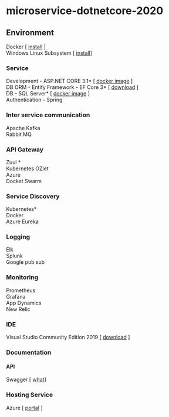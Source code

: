 # microservice-dotnetcore-2020
## Environment
Docker [ [install](https://hub.docker.com/editions/community/docker-ce-desktop-windows/) ]  
Windows Linux Subsystem [ [install](https://docs.microsoft.com/en-us/windows/wsl/install-win10)]

### Service
Development - ASP.NET CORE 3.1* [ [docker image](https://hub.docker.com/_/microsoft-dotnet-core-aspnet) ]  
DB ORM - Entify Framework - EF Core 3* [ [download](https://docs.microsoft.com/en-us/ef/core/get-started/?tabs=netcore-cli) ]  
DB - SQL Server* [ [docker image](https://hub.docker.com/_/microsoft-mssql-server) ]  
Authentication - Spring  

### Inter service communication
Apache Kafka  
Rabbit MQ  

### API Gateway
Zuul *  
Kubernetes
OZlet  
Azure  
Docket Swarm  

### Service Discovery 
Kubernetes*  
Docker  
Azure
Eureka

### Logging
Elk  
Splunk  
Google pub sub  

### Monitoring
Prometheus  
Grafana  
App Dynamics  
New Relic  

### IDE
Visual Studio Community Edition 2019 [ [download](https://visualstudio.microsoft.com/thank-you-downloading-visual-studio/?sku=Community&rel=16) ]  

### Documentation
#### API
Swagger [ [what](https://swagger.io/)]

### Hosting Service
Azure [ [portal](https://portal.azure.com/) ]
 
